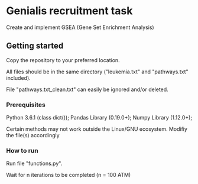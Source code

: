 # Genialis recruitment task

Create and implement GSEA (Gene Set Enrichment Analysis)

## Getting started

Copy the repository to your preferred location. 

All files should be in the same directory ("leukemia.txt" and "pathways.txt" included).

File "pathways.txt_clean.txt" can easily be ignored and/or deleted.

### Prerequisites

Python 3.6.1 (class dict()); Pandas Library (0.19.0+); Numpy Library (1.12.0+);

Certain methods may not work outside the Linux/GNU ecosystem. Modifiy the file(s) accordingly

### How to run

Run file "functions.py".

Wait for n iterations to be completed (n = 100 ATM)
